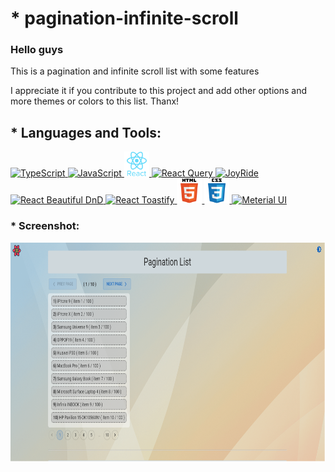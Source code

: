 # * pagination-infinite-scroll

<h3>Hello guys</h3>
<p>This is a pagination and infinite scroll list with some features</p>
<p>I appreciate it if you contribute to this project and add other options and more themes or colors to this list. Thanx!</p>

## * Languages and Tools:

<p align="left">
  <a href="https://www.typescriptlang.org/" target="_blank" title="TypeScript">
    <img src="https://www.vectorlogo.zone/logos/typescriptlang/typescriptlang-icon.svg" alt="TypeScript" width="40" height="40"/>
  </a>

  <a href="https://developer.mozilla.org/en-US/docs/Web/JavaScript" target="_blank" title="JavaScript">
    <img src="https://upload.wikimedia.org/wikipedia/commons/thumb/6/6a/JavaScript-logo.png/800px-JavaScript-logo.png" alt="JavaScript" width="40" height="40"/>
  </a>
  
  <a href="https://react.dev/" target="_blank" title="React Library">
    <img src="https://raw.githubusercontent.com/devicons/devicon/master/icons/react/react-original-wordmark.svg" alt="React Library" width="40" height="40"/>
  </a> 

  <a href="https://tanstack.com/query/v4" target="_blank" title="React Query">
    <img src="https://img.stackshare.io/service/25599/default_c6db7125f2c663e452ba211df91b2ced3bb7f0ff.png" alt="React Query" width="40" height="40"/>
  </a>

  <a href="https://docs.react-joyride.com/" target="_blank" title="JoyRide">
    <img src="https://www.gitbook.com/cdn-cgi/image/width=40,dpr=2,height=40,fit=contain,format=auto/https%3A%2F%2F638355024-files.gitbook.io%2F~%2Ffiles%2Fv0%2Fb%2Fgitbook-legacy-files%2Fo%2Fspaces%252F-LA8pJSK2BG0cELw_4SK%252Favatar.png%3Fgeneration%3D1546268556678141%26alt%3Dmedia" alt="JoyRide" width="40" height="40"/>
  </a>

  <a href="https://github.com/atlassian/react-beautiful-dnd" target="_blank" title="React Beautiful DnD">
    <img src="https://user-images.githubusercontent.com/2182637/53611918-54c1ff80-3c24-11e9-9917-66ac3cef513d.png" alt="React Beautiful DnD" width="40" height="50"/>
  </a>

  <a href="https://fkhadra.github.io/react-toastify/introduction/" target="_blank" title="React Toastify">
    <img src="https://fkhadra.github.io/react-toastify/img/favicon.ico" alt="React Toastify" width="40" height="40"/>
  </a>
 
  <a href="https://www.w3schools.com/html/" target="_blank" title="HTML5">
    <img src="https://raw.githubusercontent.com/devicons/devicon/master/icons/html5/html5-original-wordmark.svg" alt="HTML5" width="40" height="40"/>
  </a>
  
  <a href="https://www.w3schools.com/css/" target="_blank" title="CSS3">
    <img src="https://raw.githubusercontent.com/devicons/devicon/master/icons/css3/css3-original-wordmark.svg" alt="CSS3" width="40" height="40"/>
  </a>      
  
  <a href="https://mui.com/" target="_blank" title="Meterial UI">
    <img src="https://seeklogo.com/images/M/material-ui-logo-5BDCB9BA8F-seeklogo.com.png" alt="Meterial UI" width="40" height="40"/>
  </a>
</p>

### * Screenshot:
<img src="sample.png" alt="Project sample screenshot" width="800" height="350">
